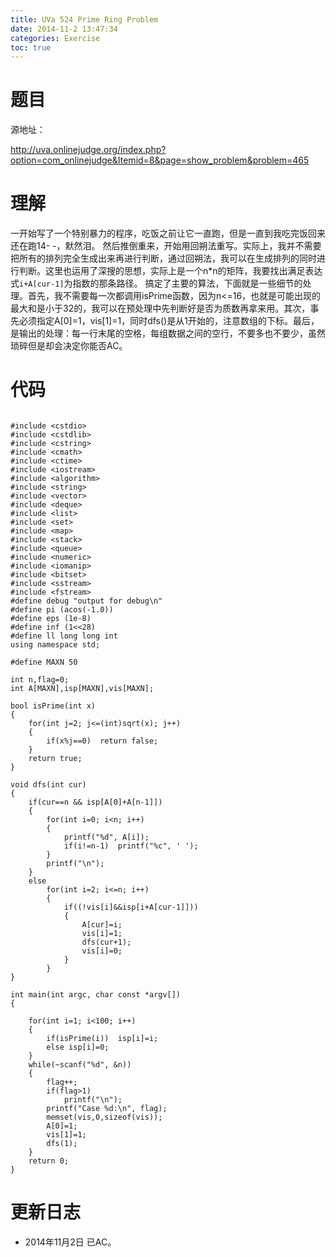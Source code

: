 ```yaml
---
title: UVa 524 Prime Ring Problem
date: 2014-11-2 13:47:34
categories: Exercise
toc: true
---
```

# 题目
源地址：

http://uva.onlinejudge.org/index.php?option=com_onlinejudge&Itemid=8&page=show_problem&problem=465

# 理解
一开始写了一个特别暴力的程序，吃饭之前让它一直跑，但是一直到我吃完饭回来还在跑14- -，默然泪。
然后推倒重来，开始用回朔法重写。实际上，我并不需要把所有的排列完全生成出来再进行判断，通过回朔法，我可以在生成排列的同时进行判断。这里也运用了深搜的思想，实际上是一个n*n的矩阵，我要找出满足表达式`i+A[cur-1]`为指数的那条路径。
搞定了主要的算法，下面就是一些细节的处理。首先，我不需要每一次都调用isPrime函数，因为n<=16，也就是可能出现的最大和是小于32的，我可以在预处理中先判断好是否为质数再拿来用。其次，事先必须指定A[0]=1，vis[1]=1，同时dfs()是从1开始的，注意数组的下标。最后，是输出的处理：每一行末尾的空格，每组数据之间的空行，不要多也不要少，虽然琐碎但是却会决定你能否AC。

<!-- more -->

# 代码

```

#include <cstdio>
#include <cstdlib>
#include <cstring>
#include <cmath>
#include <ctime>
#include <iostream>
#include <algorithm>
#include <string>
#include <vector>
#include <deque>
#include <list>
#include <set>
#include <map>
#include <stack>
#include <queue>
#include <numeric>
#include <iomanip>
#include <bitset>
#include <sstream>
#include <fstream>
#define debug "output for debug\n"
#define pi (acos(-1.0))
#define eps (1e-8)
#define inf (1<<28)
#define ll long long int
using namespace std;

#define MAXN 50

int n,flag=0;
int A[MAXN],isp[MAXN],vis[MAXN];

bool isPrime(int x)
{
    for(int j=2; j<=(int)sqrt(x); j++)
    {
        if(x%j==0)  return false;
    }
    return true;
}

void dfs(int cur)
{
    if(cur==n && isp[A[0]+A[n-1]])
    {
        for(int i=0; i<n; i++)
        {
            printf("%d", A[i]);
            if(i!=n-1)  printf("%c", ' ');
        }
        printf("\n");
    }
    else
        for(int i=2; i<=n; i++)
        {
            if((!vis[i]&&isp[i+A[cur-1]]))
            {
                A[cur]=i;
                vis[i]=1;
                dfs(cur+1);
                vis[i]=0;
            }
        }
}

int main(int argc, char const *argv[])
{

    for(int i=1; i<100; i++)
    {
        if(isPrime(i))  isp[i]=i;
        else isp[i]=0;
    }
    while(~scanf("%d", &n))
    {
        flag++;
        if(flag>1)
            printf("\n");
        printf("Case %d:\n", flag);
        memset(vis,0,sizeof(vis));
        A[0]=1;
        vis[1]=1;
        dfs(1);
    }
    return 0;
}

```

# 更新日志
- 2014年11月2日 已AC。